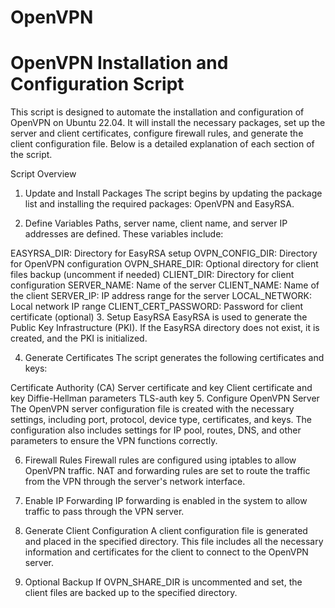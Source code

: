 # OpenVPN

# OpenVPN Installation and Configuration Script

This script is designed to automate the installation and configuration of OpenVPN on Ubuntu 22.04. It will install the necessary packages, set up the server and client certificates, configure firewall rules, and generate the client configuration file. Below is a detailed explanation of each section of the script.

Script Overview
1. Update and Install Packages
The script begins by updating the package list and installing the required packages: OpenVPN and EasyRSA.

2. Define Variables
Paths, server name, client name, and server IP addresses are defined. These variables include:

EASYRSA_DIR: Directory for EasyRSA setup
OVPN_CONFIG_DIR: Directory for OpenVPN configuration
OVPN_SHARE_DIR: Optional directory for client files backup (uncomment if needed)
CLIENT_DIR: Directory for client configuration
SERVER_NAME: Name of the server
CLIENT_NAME: Name of the client
SERVER_IP: IP address range for the server
LOCAL_NETWORK: Local network IP range
CLIENT_CERT_PASSWORD: Password for client certificate (optional)
3. Setup EasyRSA
EasyRSA is used to generate the Public Key Infrastructure (PKI). If the EasyRSA directory does not exist, it is created, and the PKI is initialized.

4. Generate Certificates
The script generates the following certificates and keys:

Certificate Authority (CA)
Server certificate and key
Client certificate and key
Diffie-Hellman parameters
TLS-auth key
5. Configure OpenVPN Server
The OpenVPN server configuration file is created with the necessary settings, including port, protocol, device type, certificates, and keys. The configuration also includes settings for IP pool, routes, DNS, and other parameters to ensure the VPN functions correctly.

6. Firewall Rules
Firewall rules are configured using iptables to allow OpenVPN traffic. NAT and forwarding rules are set to route the traffic from the VPN through the server's network interface.

7. Enable IP Forwarding
IP forwarding is enabled in the system to allow traffic to pass through the VPN server.

8. Generate Client Configuration
A client configuration file is generated and placed in the specified directory. This file includes all the necessary information and certificates for the client to connect to the OpenVPN server.

9. Optional Backup
If OVPN_SHARE_DIR is uncommented and set, the client files are backed up to the specified directory.

